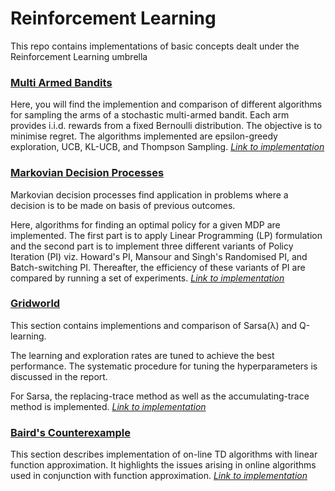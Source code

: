 # Reinforcement Learning
This repo contains implementations of basic concepts dealt under the Reinforcement Learning umbrella

### [Multi Armed Bandits](Multi-Armed-Bandits#multi-armed-bandits)

Here, you will find the implemention and comparison of different algorithms for sampling the arms of a stochastic multi-armed bandit. Each arm provides i.i.d. rewards from a fixed Bernoulli distribution. The objective is to minimise regret. The algorithms implemented are epsilon-greedy exploration, UCB, KL-UCB, and Thompson Sampling.
*[Link to implementation](https://github.com/akshaykhadse/reinforcement-learning/tree/master/Multi-Armed-Bandits)*

### [Markovian Decision Processes](Markovian-Decision-Processes#markovian-decision-processes)

Markovian decision processes find application in problems where a decision is to be made on basis of previous outcomes.

Here, algorithms for finding an optimal policy for a given MDP are implemented. The first part is to apply Linear Programming (LP) formulation and the second part is to implement three different variants of Policy Iteration (PI) viz. Howard's PI, Mansour and Singh's Randomised PI, and Batch-switching PI. Thereafter, the efficiency of these variants of PI are compared by running a set of experiments.
*[Link to implementation](https://github.com/akshaykhadse/reinforcement-learning/tree/master/Markovian-Decision-Processes)*

### [Gridworld](Gridworld#gridworld)

This section contains implementions and comparison of Sarsa(&lambda;) and Q-learning.

The learning and exploration rates are tuned to achieve the best performance. The systematic procedure for tuning the hyperparameters is discussed in the report.

For Sarsa, the replacing-trace method as well as the accumulating-trace method is implemented.
*[Link to implementation](https://github.com/akshaykhadse/reinforcement-learning/tree/master/Gridworld)*

### [Baird's Counterexample](Bairds-Counterexample#bairds-counterexample)

This section describes implementation of on-line TD algorithms with linear function approximation. It highlights the issues arising in online algorithms used in conjunction with function approximation.
*[Link to implementation](https://github.com/akshaykhadse/reinforcement-learning/tree/master/Bairds-Counterexample)*
